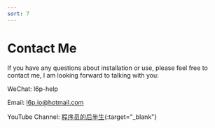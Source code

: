 ```yaml
---
sort: 7
---
```


# Contact Me

If you have any questions about installation or use, please feel free to contact me, I am looking forward to talking with you:

WeChat: l6p-help

Email: l6p.io@hotmail.com

YouTube Channel: [程序员的后半生](https://www.youtube.com/channel/UCn8LPSaq4jjpkKkexTCeTJg){:target="_blank"}
